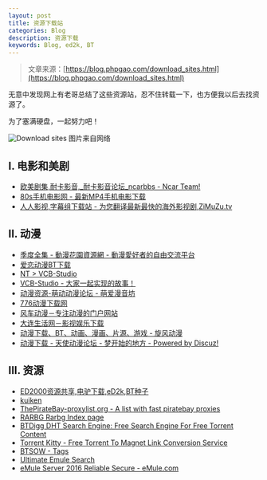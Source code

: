 ```yaml
---
layout: post
title: 资源下载站
categories: Blog
description: 资源下载
keywords: Blog, ed2k, BT
---
```


> 文章来源：[https://blog.phpgao.com/download_sites.html](https://blog.phpgao.com/download_sites.html)

无意中发现网上有老哥总结了这些资源站，忍不住转载一下，也方便我以后去找资源了。

<!-- more -->

为了塞满硬盘，一起努力吧！

![Download sites](http://blog-1253146816.file.myqcloud.com/images/2017-10-06-Download-sites/download.jpg)
图片来自网络

## I. 电影和美剧

- [欧美剧集,耐卡影音,_耐卡影音论坛_ncarbbs - Ncar Team!](http://bbs.ncar.cc/forum-oumeijuji-1.html)
- [80s手机电影网 - 最新MP4手机电影下载](http://www.80s.tw/)
- [人人影视,字幕组下载站 - 为您翻译最新最快的海外影视剧,ZiMuZu.tv](http://www.zimuzu.tv/)

## II. 动漫

- [季度全集 - 動漫花園資源網 - 動漫愛好者的自由交流平台](https://share.dmhy.org/topics/list/sort_id/31)
- [爱恋动漫BT下载](http://www.kisssub.org/)
- [NT > VCB-Studio](https://www.nyaa.se/?user=306327)
- [VCB-Studio - 大家一起实现的故事！](https://vcb-s.com/)
- [动漫资源-萌动动漫论坛 - 萌爱漫音坊](http://www.mddmm.com/forum-53-1.html)
- [776动漫下载网](http://www.776dm.com/)
- [风车动漫－专注动漫的门户网站](http://www.fengchedm.com/)
- [大连生活网－影视娱乐下载](http://www.dlkoo.com/down/3/)
- [动漫下载、BT、动画、漫画、片源、游戏 - 旋风动漫](http://share.xfsub.com:88/)
- [动漫下载 - 天使动漫论坛 - 梦开始的地方 - Powered by Discuz!](http://www.tsdm.net/forum.php?mod=forumdisplay&fid=8)

## III. 资源

- [ED2000资源共享,电驴下载,eD2k,BT种子](http://www.ed2000.com/)
- [kuiken](http://kuiken.co/)
- [ThePirateBay-proxylist.org - A list with fast piratebay proxies](https://thepiratebay-proxylist.org/)
- [RARBG Rarbg Index page](https://rarbg.to/)
- [BTDigg DHT Search Engine: Free Search Engine For Free Torrent Content](https://btdig.com/)
- [Torrent Kitty - Free Torrent To Magnet Link Conversion Service](https://www.torrentkitty.tv/search/)
- [BTSOW - Tags](https://btso.pw/tags)
- [Ultimate Emule Search](http://emule.synthasite.com/search.php)
- [eMule Server 2016 Reliable Secure - eMule.com](http://www.emule.com/emule-server/)
